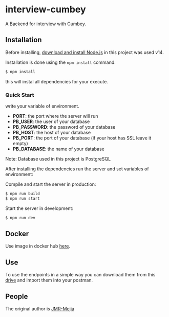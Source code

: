 # interview-cumbey

A Backend for interview with Cumbey.

## Installation

Before installing, [download and install Node.js](https://nodejs.org/es/download) in this project was used v14.

Installation is done using the `npm install` command:

```bash
$ npm install
```

this will instal all dependencies for your execute.

### Quick Start

write your variable of environment.

- **PORT**: the port where the server will run
- **PB_USER**: the user of your database
- **PB_PASSWORD**: the password of your database
- **PB_HOST**: the host of your database
- **PB_PORT**: the port of your database (if your host has SSL leave it empty)
- **PB_DATABASE**: the name of your database

Note: Database used in this project is PostgreSQL

After installing the dependencies run the server and set variables of environment:

Compile and start the server in production:

```bash
$ npm run build
$ npm run start
```

Start the server in development:

```bash
$ npm run dev
```

## Docker 

Use image in docker hub [here](https://hub.docker.com/r/jmrmejia/interview-cuemby).

## Use

To use the endpoints in a simple way you can download them from this [drive](https://drive.google.com/drive/folders/1F1ykcMEHDySjhFr60DAdiYOIFHHjmcIC?usp=sharing) and import them into your postman.

## People

The original author is [JMR-Mejia](https://github.com/JMR-Mejia)